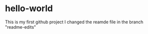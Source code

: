 # hello-world
This is my first github project
I changed the reamde file in the branch "readme-edits"
